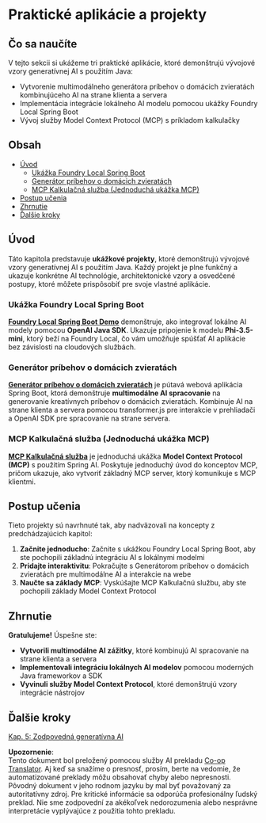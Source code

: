 <!--
CO_OP_TRANSLATOR_METADATA:
{
  "original_hash": "d45b8e2291ab1357592c904c103cbc81",
  "translation_date": "2025-07-28T11:09:17+00:00",
  "source_file": "04-PracticalSamples/README.md",
  "language_code": "sk"
}
-->
# Praktické aplikácie a projekty

## Čo sa naučíte
V tejto sekcii si ukážeme tri praktické aplikácie, ktoré demonštrujú vývojové vzory generatívnej AI s použitím Java:
- Vytvorenie multimodálneho generátora príbehov o domácich zvieratách kombinujúceho AI na strane klienta a servera
- Implementácia integrácie lokálneho AI modelu pomocou ukážky Foundry Local Spring Boot
- Vývoj služby Model Context Protocol (MCP) s príkladom kalkulačky

## Obsah

- [Úvod](../../../04-PracticalSamples)
  - [Ukážka Foundry Local Spring Boot](../../../04-PracticalSamples)
  - [Generátor príbehov o domácich zvieratách](../../../04-PracticalSamples)
  - [MCP Kalkulačná služba (Jednoduchá ukážka MCP)](../../../04-PracticalSamples)
- [Postup učenia](../../../04-PracticalSamples)
- [Zhrnutie](../../../04-PracticalSamples)
- [Ďalšie kroky](../../../04-PracticalSamples)

## Úvod

Táto kapitola predstavuje **ukážkové projekty**, ktoré demonštrujú vývojové vzory generatívnej AI s použitím Java. Každý projekt je plne funkčný a ukazuje konkrétne AI technológie, architektonické vzory a osvedčené postupy, ktoré môžete prispôsobiť pre svoje vlastné aplikácie.

### Ukážka Foundry Local Spring Boot

**[Foundry Local Spring Boot Demo](foundrylocal/README.md)** demonštruje, ako integrovať lokálne AI modely pomocou **OpenAI Java SDK**. Ukazuje pripojenie k modelu **Phi-3.5-mini**, ktorý beží na Foundry Local, čo vám umožňuje spúšťať AI aplikácie bez závislosti na cloudových službách.

### Generátor príbehov o domácich zvieratách

**[Generátor príbehov o domácich zvieratách](petstory/README.md)** je pútavá webová aplikácia Spring Boot, ktorá demonštruje **multimodálne AI spracovanie** na generovanie kreatívnych príbehov o domácich zvieratách. Kombinuje AI na strane klienta a servera pomocou transformer.js pre interakcie v prehliadači a OpenAI SDK pre spracovanie na strane servera.

### MCP Kalkulačná služba (Jednoduchá ukážka MCP)

**[MCP Kalkulačná služba](calculator/README.md)** je jednoduchá ukážka **Model Context Protocol (MCP)** s použitím Spring AI. Poskytuje jednoduchý úvod do konceptov MCP, pričom ukazuje, ako vytvoriť základný MCP server, ktorý komunikuje s MCP klientmi.

## Postup učenia

Tieto projekty sú navrhnuté tak, aby nadväzovali na koncepty z predchádzajúcich kapitol:

1. **Začnite jednoducho**: Začnite s ukážkou Foundry Local Spring Boot, aby ste pochopili základnú integráciu AI s lokálnymi modelmi
2. **Pridajte interaktivitu**: Pokračujte s Generátorom príbehov o domácich zvieratách pre multimodálne AI a interakcie na webe
3. **Naučte sa základy MCP**: Vyskúšajte MCP Kalkulačnú službu, aby ste pochopili základy Model Context Protocol

## Zhrnutie

**Gratulujeme!** Úspešne ste:

- **Vytvorili multimodálne AI zážitky**, ktoré kombinujú AI spracovanie na strane klienta a servera
- **Implementovali integráciu lokálnych AI modelov** pomocou moderných Java frameworkov a SDK
- **Vyvinuli služby Model Context Protocol**, ktoré demonštrujú vzory integrácie nástrojov

## Ďalšie kroky

[Kap. 5: Zodpovedná generatívna AI](../05-ResponsibleGenAI/README.md)

**Upozornenie**:  
Tento dokument bol preložený pomocou služby AI prekladu [Co-op Translator](https://github.com/Azure/co-op-translator). Aj keď sa snažíme o presnosť, prosím, berte na vedomie, že automatizované preklady môžu obsahovať chyby alebo nepresnosti. Pôvodný dokument v jeho rodnom jazyku by mal byť považovaný za autoritatívny zdroj. Pre kritické informácie sa odporúča profesionálny ľudský preklad. Nie sme zodpovední za akékoľvek nedorozumenia alebo nesprávne interpretácie vyplývajúce z použitia tohto prekladu.
